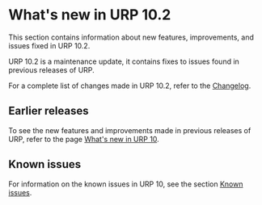 # What's new in URP 10.2

This section contains information about new features, improvements, and issues fixed in URP 10.2.

URP 10.2 is a maintenance update, it contains fixes to issues found in previous releases of URP.

For a complete list of changes made in URP 10.2, refer to the [Changelog](../../changelog/CHANGELOG.html).

## Earlier releases

To see the new features and improvements made in previous releases of URP, refer to the page [What's&nbsp;new&nbsp;in&nbsp;URP&nbsp;10](urp-whats-new-10.md).

## Known issues

For information on the known issues in URP 10, see the section [Known issues](../known-issues.md).


